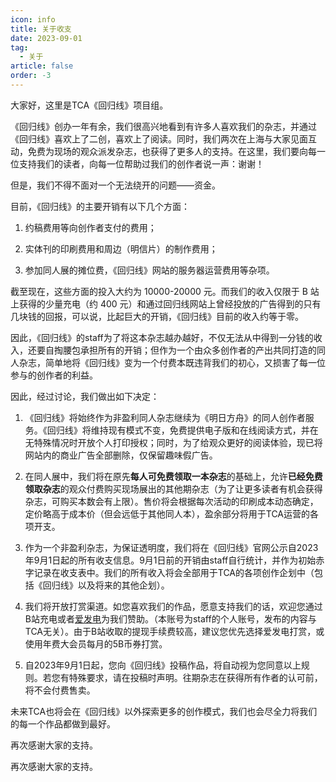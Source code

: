 ```yaml
---
icon: info
title: 关于收支
date: 2023-09-01
tag:
  - 关于
article: false
order: -3
---
```


大家好，这里是TCA《回归线》项目组。

《回归线》创办一年有余，我们很高兴地看到有许多人喜欢我们的杂志，并通过《回归线》喜欢上了二创，喜欢上了阅读。同时，我们两次在上海与大家见面互动，免费为现场的观众派发杂志，也获得了更多人的支持。在这里，我们要向每一位支持我们的读者，向每一位帮助过我们的创作者说一声：谢谢！

但是，我们不得不面对一个无法绕开的问题——资金。

目前，《回归线》的主要开销有以下几个方面：

1. 约稿费用等向创作者支付的费用；

2. 实体刊的印刷费用和周边（明信片）的制作费用；

3. 参加同人展的摊位费，《回归线》网站的服务器运营费用等杂项。

截至现在，这些方面的投入大约为 10000-20000 元。而我们的收入仅限于 B 站上获得的少量充电（约 400 元）和通过回归线网站上曾经投放的广告得到的只有几块钱的回报，可以说，比起巨大的开销，《回归线》目前的收入约等于零。

因此，《回归线》的staff为了将这本杂志越办越好，不仅无法从中得到一分钱的收入，还要自掏腰包承担所有的开销；但作为一个由众多创作者的产出共同打造的同人杂志，简单地将《回归线》变为一个付费本既违背我们的初心，又损害了每一位参与的创作者的利益。

因此，经过讨论，我们做出如下决定：

1. 《回归线》将始终作为非盈利同人杂志继续为《明日方舟》的同人创作者服务。《回归线》将维持现有模式不变，免费提供电子版和在线阅读方式，并在无特殊情况时开放个人打印授权；同时，为了给观众更好的阅读体验，现已将网站内的商业广告全部删除，仅保留趣味假广告。

2. 在同人展中，我们将在原先**每人可免费领取一本杂志**的基础上，允许**已经免费领取杂志**的观众付费购买现场展出的其他期杂志（为了让更多读者有机会获得杂志，可购买本数会有上限）。售价将会根据每次活动的印刷成本动态确定，定价略高于成本价（但会远低于其他同人本），盈余部分将用于TCA运营的各项开支。

3. 作为一个非盈利杂志，为保证透明度，我们将在《回归线》官网公示自2023年9月1日起的所有收支信息。9月1日前的开销由staff自行统计，并作为初始赤字记录在收支表中。我们的所有收入将会全部用于TCA的各项创作企划中（包括《回归线》以及将来的其他企划）。

4. 我们将开放打赏渠道。如您喜欢我们的作品，愿意支持我们的话，欢迎您通过B站充电或者[爱发电](https://afdian.net/a/terra_creator)为我们赞助。（本账号为staff的个人账号，发布的内容与TCA无关）。由于B站收取的提现手续费较高，建议您优先选择爱发电打赏，或使用年费大会员每月的5B币券打赏。

5. 自2023年9月1日起，您向《回归线》投稿作品，将自动视为您同意以上规则。若您有特殊要求，请在投稿时声明。往期杂志在获得所有作者的认可前，将不会付费售卖。

未来TCA也将会在《回归线》以外探索更多的创作模式，我们也会尽全力将我们的每一个作品都做到最好。

再次感谢大家的支持。

再次感谢大家的支持。<eod />